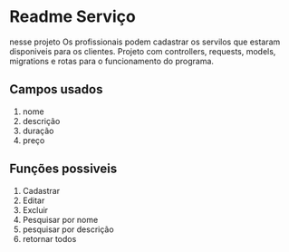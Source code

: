 # Readme Serviço

nesse projeto Os profissionais podem cadastrar os servilos que estaram disponiveis para os clientes. Projeto com controllers, requests, models, migrations e rotas para o funcionamento do programa.


## Campos usados 

1. nome
2. descrição
3. duração
4. preço


## Funções possiveis

1. Cadastrar
2. Editar
3. Excluir
4. Pesquisar por nome
5. pesquisar por descrição
6. retornar todos
